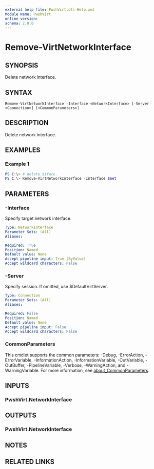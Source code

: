 ```yaml
---
external help file: PwshVirt.dll-Help.xml
Module Name: PwshVirt
online version:
schema: 2.0.0
---
```


# Remove-VirtNetworkInterface

## SYNOPSIS
Delete network interface.

## SYNTAX

```
Remove-VirtNetworkInterface -Interface <NetworkInterface> [-Server <Connection>] [<CommonParameters>]
```

## DESCRIPTION
Delete network interface.

## EXAMPLES

### Example 1
```powershell
PS C:\> # delete $iface.
PS C:\> Remove-VirtNetworkInterface -Interface $net
```

## PARAMETERS

### -Interface
Specify target network interface.

```yaml
Type: NetworkInterface
Parameter Sets: (All)
Aliases:

Required: True
Position: Named
Default value: None
Accept pipeline input: True (ByValue)
Accept wildcard characters: False
```

### -Server
Specify session.
If omitted, use $DefaultVirtServer.

```yaml
Type: Connection
Parameter Sets: (All)
Aliases:

Required: False
Position: Named
Default value: None
Accept pipeline input: False
Accept wildcard characters: False
```

### CommonParameters
This cmdlet supports the common parameters: -Debug, -ErrorAction, -ErrorVariable, -InformationAction, -InformationVariable, -OutVariable, -OutBuffer, -PipelineVariable, -Verbose, -WarningAction, and -WarningVariable. For more information, see [about_CommonParameters](http://go.microsoft.com/fwlink/?LinkID=113216).

## INPUTS

### PwshVirt.NetworkInterface

## OUTPUTS

### PwshVirt.NetworkInterface

## NOTES

## RELATED LINKS
